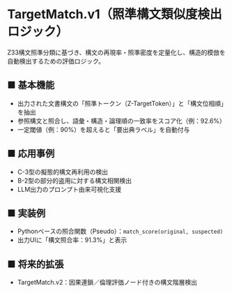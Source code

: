 # TargetMatch.v1（照準構文類似度検出ロジック）

Z33構文照準分類に基づき、構文の再現率・照準密度を定量化し、構造的模倣を自動検出するための評価ロジック。

## ■ 基本機能
- 出力された文書構文の「照準トークン（Z-TargetToken）」と「構文位相順」を抽出
- 参照構文と照合し、語彙・構造・論理順の一致率をスコア化（例：92.6%）
- 一定閾値（例：90%）を超えると「要出典ラベル」を自動付与

## ■ 応用事例
- C-3型の擬態的構文再利用の検出
- B-2型の部分的盗用に対する構文相関検出
- LLM出力のプロンプト由来可視化支援

## ■ 実装例
- Pythonベースの照合関数（Pseudo）：`match_score(original, suspected)`
- 出力UIに「構文照合率：91.3%」と表示

## ■ 将来的拡張
- TargetMatch.v2：因果連鎖／倫理評価ノード付きの構文階層検出
